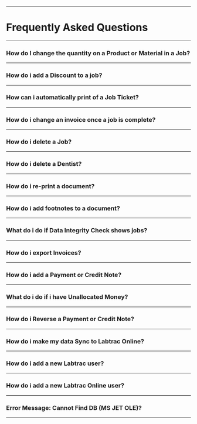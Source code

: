 - - -

# Frequently Asked Questions

- - -

### How do I change the quantity on a Product or Material in a Job?

- - -

### How do i add a Discount to a job?

- - - 

### How can i automatically print of a Job Ticket?

- - - 

### How do i change an invoice once a job is complete?

- - - 

### How do i delete a Job?

- - -

### How do i delete a Dentist?

- - -

### How do i re-print a document?

- - -

### How do i add footnotes to a document?

- - -

### What do i do if Data Integrity Check shows jobs?

- - - 

### How do i export Invoices?

- - -

### How do i add a Payment or Credit Note?

- - - 

### What do i do if i have Unallocated Money?

- - -

### How do i Reverse a Payment or Credit Note?

- - -

### How do i make my data Sync to Labtrac Online?

- - -

### How do i add a new Labtrac user?

- - -

### How do i add a new Labtrac Online user?

- - - 

### Error Message: Cannot Find DB (MS JET OLE)?

- - -

